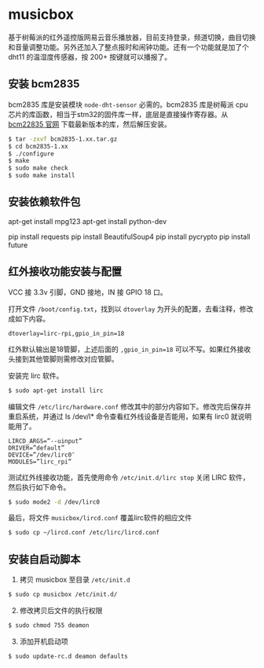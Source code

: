# musicbox

基于树莓派的红外遥控版网易云音乐播放器，目前支持登录，频道切换，曲目切换和音量调整功能。另外还加入了整点报时和闹钟功能。还有一个功能就是加了个 dht11 的温湿度传感器，按 200+ 按键就可以播报了。

## 安装 bcm2835

bcm2835 库是安装模块 `node-dht-sensor` 必需的。bcm2835 库是树莓派 cpu 芯片的库函数，相当于stm32的固件库一样，底层是直接操作寄存器。从 [bcm22835 官网](http://www.airspayce.com/mikem/bcm2835/) 下载最新版本的库，然后解压安装。

```bash
$ tar -zxvf bcm2835-1.xx.tar.gz
$ cd bcm2835-1.xx
$ ./configure
$ make
$ sudo make check
$ sudo make install
```

## 安装依赖软件包

apt-get install mpg123
apt-get install python-dev

pip install requests
pip install BeautifulSoup4
pip install pycrypto
pip install future

## 红外接收功能安装与配置

VCC 接 3.3v 引脚，GND 接地，IN 接 GPIO 18 口。

打开文件 `/boot/config.txt`，找到以 `dtoverlay` 为开头的配置，去看注释，修改成如下内容。

```
dtoverlay=lirc-rpi,gpio_in_pin=18
```

红外默认输出是18管脚，上述后面的 `,gpio_in_pin=18` 可以不写。如果红外接收头接到其他管脚则需修改对应管脚。

安装完 lirc 软件。

```bash
$ sudo apt-get install lirc
```

编辑文件 `/etc/lirc/hardware.conf` 修改其中的部分内容如下。修改完后保存并重启系统，并通过 ls /dev/l* 命令查看红外线设备是否能用，如果有 lirc0 就说明能用了。

```
LIRCD_ARGS=”--uinput”  
DRIVER=”default”  
DEVICE=”/dev/lirc0″
MODULES=”lirc_rpi”  
```

测试红外线接收功能，首先使用命令 `/etc/init.d/lirc stop` 关闭 LIRC 软件，然后执行如下命令。

```bash
$ sudo mode2 -d /dev/lirc0
```

最后，将文件 `musicbox/lircd.conf` 覆盖lirc软件的相应文件

```bash
$ sudo cp ~/lircd.conf /etc/lirc/lircd.conf
```

## 安装自启动脚本

1. 拷贝 musicbox 至目录 `/etc/init.d`

```bash
$ sudo cp musicbox /etc/init.d/
```

2. 修改拷贝后文件的执行权限

```bash
$ sudo chmod 755 deamon
```

3. 添加开机启动项

```bash
$ sudo update-rc.d deamon defaults
```